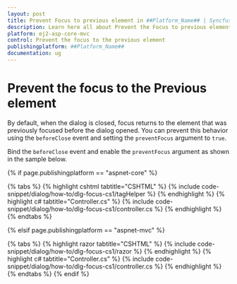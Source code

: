 ```yaml
---
layout: post
title: Prevent Focus to previous element in ##Platform_Name## | Syncfusion
description: Learn here all about Prevent the Focus to previous element in Syncfusion ##Platform_Name## Dialog component of Syncfusion Essential JS 2 and more.
platform: ej2-asp-core-mvc
control: Prevent the focus to the previous element
publishingplatform: ##Platform_Name##
documentation: ug
---
```


# Prevent the focus to the Previous element

By default, when the dialog is closed, focus returns to the element that was previously focused before the dialog opened. You can prevent this behavior using the `beforeClose` event and setting the `preventFocus` argument to `true`.

Bind the `beforeClose` event and enable the `preventFocus` argument as shown in the sample below.

{% if page.publishingplatform == "aspnet-core" %}

{% tabs %}
{% highlight cshtml tabtitle="CSHTML" %}
{% include code-snippet/dialog/how-to/dlg-focus-cs1/tagHelper %}
{% endhighlight %}
{% highlight c# tabtitle="Controller.cs" %}
{% include code-snippet/dialog/how-to/dlg-focus-cs1/controller.cs %}
{% endhighlight %}
{% endtabs %}

{% elsif page.publishingplatform == "aspnet-mvc" %}

{% tabs %}
{% highlight razor tabtitle="CSHTML" %}
{% include code-snippet/dialog/how-to/dlg-focus-cs1/razor %}
{% endhighlight %}
{% highlight c# tabtitle="Controller.cs" %}
{% include code-snippet/dialog/how-to/dlg-focus-cs1/controller.cs %}
{% endhighlight %}
{% endtabs %}
{% endif %}

